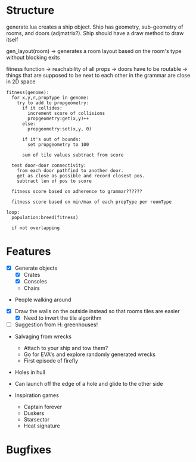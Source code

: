 # Structure

generate.lua creates a ship object. Ship has geometry, sub-geometry of rooms, and doors (adjmatrix?).
Ship should have a draw method to draw itself

gen_layout(room)
-> generates a room layout based on the room's type without blocking exits

fitness function
-> reachability of all props
-> doors have to be routable
-> things that are supposed to be next to each other in the grammar are close in 2D space

```
fitness(genome):
  for x,y,r,propType in genome:
    try to add to propgeometry:
      if it collides:
        increment score of collisions
        propgeometry:get(x,y)++
      else:
        propgeometry:set(x,y, 0)
      
      if it's out of bounds:
        set propgeometry to 100
      
      sum of tile values subtract from score
      
  test door-door connectivity:
    from each door pathfind to another door.
    get as close as possible and record closest pos.
    subtract len of pos to score

  fitness score based on adherence to grammar??????
  
  fitness score based on min/max of each propType per roomType

loop:
  population:breed(fitness)
  
  if not overlapping
```

# Features
- [x] Generate objects
  - [x] Crates
  - [x] Consoles
  - Chairs
- People walking around
- [x] Draw the walls on the outside instead so that rooms tiles are easier
  - [x] Need to invert the tile algorithm
- [ ] Suggestion from H: greenhouses!

- Salvaging from wrecks
  - Attach to your ship and tow them?
  - Go for EVA's and explore randomly generated wrecks
  - First episode of firefly
  
- Holes in hull
- Can launch off the edge of a hole and glide to the other side
  
- Inspiration games
  - Captain forever
  - Duskers
  - Starsector
  - Heat signature

# Bugfixes
